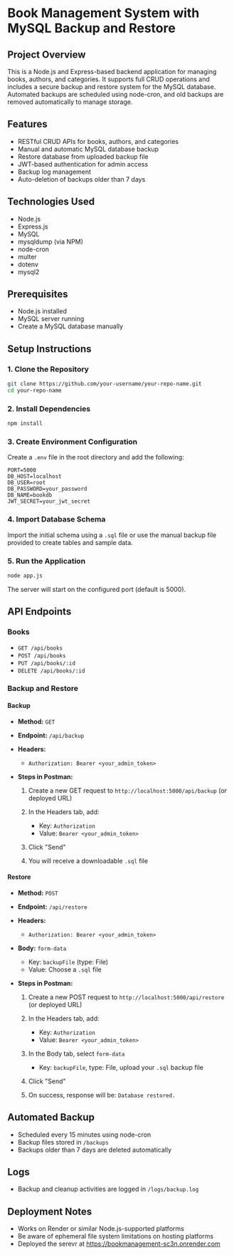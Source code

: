 # Book Management System with MySQL Backup and Restore

## Project Overview

This is a Node.js and Express-based backend application for managing books, authors, and categories. It supports full CRUD operations and includes a secure backup and restore system for the MySQL database. Automated backups are scheduled using node-cron, and old backups are removed automatically to manage storage.

## Features

* RESTful CRUD APIs for books, authors, and categories
* Manual and automatic MySQL database backup
* Restore database from uploaded backup file
* JWT-based authentication for admin access
* Backup log management
* Auto-deletion of backups older than 7 days

## Technologies Used

* Node.js
* Express.js
* MySQL
* mysqldump (via NPM)
* node-cron
* multer
* dotenv
* mysql2

## Prerequisites

* Node.js installed
* MySQL server running
* Create a MySQL database manually

## Setup Instructions

### 1. Clone the Repository

```bash
git clone https://github.com/your-username/your-repo-name.git
cd your-repo-name
```

### 2. Install Dependencies

```bash
npm install
```

### 3. Create Environment Configuration

Create a `.env` file in the root directory and add the following:

```env
PORT=5000
DB_HOST=localhost
DB_USER=root
DB_PASSWORD=your_password
DB_NAME=bookdb
JWT_SECRET=your_jwt_secret
```

### 4. Import Database Schema

Import the initial schema using a `.sql` file or use the manual backup file provided to create tables and sample data.

### 5. Run the Application

```bash
node app.js
```

The server will start on the configured port (default is 5000).

## API Endpoints

### Books

* `GET /api/books`
* `POST /api/books`
* `PUT /api/books/:id`
* `DELETE /api/books/:id`

### Backup and Restore

#### Backup

* **Method:** `GET`
* **Endpoint:** `/api/backup`
* **Headers:**

  * `Authorization: Bearer <your_admin_token>`
* **Steps in Postman:**

  1. Create a new GET request to `http://localhost:5000/api/backup` (or deployed URL)
  2. In the Headers tab, add:

     * Key: `Authorization`
     * Value: `Bearer <your_admin_token>`
  3. Click "Send"
  4. You will receive a downloadable `.sql` file

#### Restore

* **Method:** `POST`
* **Endpoint:** `/api/restore`
* **Headers:**

  * `Authorization: Bearer <your_admin_token>`
* **Body:** `form-data`

  * Key: `backupFile` (type: File)
  * Value: Choose a `.sql` file
* **Steps in Postman:**

  1. Create a new POST request to `http://localhost:5000/api/restore` (or deployed URL)
  2. In the Headers tab, add:

     * Key: `Authorization`
     * Value: `Bearer <your_admin_token>`
  3. In the Body tab, select `form-data`

     * Key: `backupFile`, type: File, upload your `.sql` backup file
  4. Click "Send"
  5. On success, response will be: `Database restored.`

## Automated Backup

* Scheduled every 15 minutes using node-cron
* Backup files stored in `/backups`
* Backups older than 7 days are deleted automatically

## Logs

* Backup and cleanup activities are logged in `/logs/backup.log`

## Deployment Notes

* Works on Render or similar Node.js-supported platforms
* Be aware of ephemeral file system limitations on hosting platforms
* Deployed the serevr at https://bookmanagement-sc3n.onrender.com
